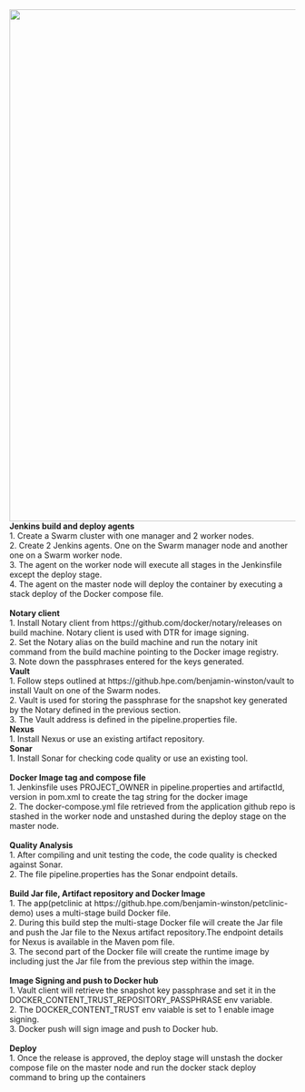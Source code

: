 <img src="https://github.hpe.com/benjamin-winston/Continuous-Delivery-Docker-Java-SpringBoot-Maven/blob/master/Docker_CI-CD.png" width="900"/>
<b>Jenkins build and deploy agents</b><br/>
1. Create a Swarm cluster with one manager and 2 worker nodes.<br/>
2. Create 2 Jenkins agents. One on the Swarm manager node and another one on a Swarm worker node.<br/>
3. The agent on the worker node will execute all stages in the Jenkinsfile except the deploy stage.<br/>
4. The agent on the master node will deploy the container by executing a stack deploy of the Docker compose file.<br/>
<br/>
<b>Notary client</b><br/>
1. Install Notary client from https://github.com/docker/notary/releases on build machine. Notary client is used with DTR for image signing.<br/>
2. Set the Notary alias on the build machine and run the notary init command from the build machine pointing to the Docker image registry.<br/>
3. Note down the passphrases entered for the keys generated. <br/>
<b>Vault</b><br/>
1. Follow steps outlined at https://github.hpe.com/benjamin-winston/vault to install Vault on one of the Swarm nodes.<br/>
2. Vault is used for storing the passphrase for the snapshot key generated by the Notary defined in the previous section.<br/>
3. The Vault address is defined in the pipeline.properties file.<br/>
<b>Nexus</b><br/>
1. Install Nexus or use an existing artifact repository.<br/>
<b>Sonar</b><br/>
1. Install Sonar for checking code quality or use an existing tool.<br/>
<br/>
<b>Docker Image tag and compose file</b><br/>
1. Jenkinsfile uses PROJECT_OWNER in pipeline.properties and artifactId, version in pom.xml to create the tag string for the docker image<br/>
2. The docker-compose.yml file retrieved from the application github repo is stashed in the worker node and unstashed during the deploy stage on the master node.<br/>
<br/>
<b>Quality Analysis</b><br/>
1. After compiling and unit testing the code, the code quality is checked against Sonar.<br/>
2. The file pipeline.properties has the Sonar endpoint details.<br/>
<br/>
<b>Build Jar file, Artifact repository and Docker Image</b><br/>
1. The app(petclinic at https://github.hpe.com/benjamin-winston/petclinic-demo) uses a multi-stage build Docker file.<br/>
2. During this build step the multi-stage Docker file will create the Jar file and push the Jar file to the Nexus artifact repository.The endpoint details for Nexus is available in the Maven pom file.<br/>
3. The second part of the Docker file will create the runtime image by including just the Jar file from the previous step within the image.<br/>
<br/>
<b>Image Signing and push to Docker hub</b><br/> 
1. Vault client will retrieve the snapshot key passphrase and set it in the DOCKER_CONTENT_TRUST_REPOSITORY_PASSPHRASE env variable.<br/>
2. The DOCKER_CONTENT_TRUST env vaiable is set to 1 enable image signing.<br/>
3. Docker push will sign image and push to Docker hub.<br/>
<br/>
<b>Deploy</b><br/>
1. Once the release is approved, the deploy stage will unstash the docker compose file on the master node and run the docker stack deploy command to bring up the containers<br/>

